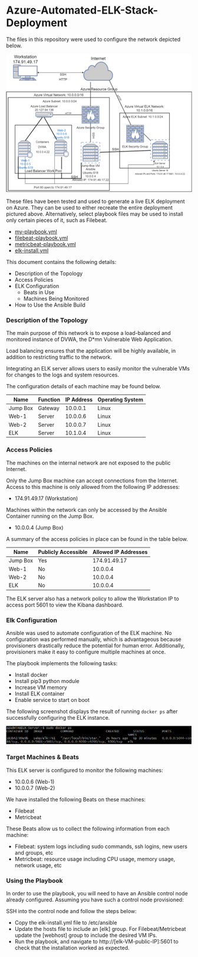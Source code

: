 # Azure-Automated-ELK-Stack-Deployment
The files in this repository were used to configure the network depicted below.

![network diagram](Diagrams/Network-Diagram.png)

These files have been tested and used to generate a live ELK deployment on Azure. They can be used to either recreate the entire deployment pictured above. Alternatively, select playbook files may be used to install only certain pieces of it, such as Filebeat.

  - [my-playbook.yml](https://github.com/BilalN23/Projects/blob/main/Project-1/Ansible%20Playbooks/my-playbook.yml)
  - [filebeat-playbook.yml](https://github.com/BilalN23/Projects/blob/main/Project-1/Ansible%20Playbooks/filebeat-playbook.yml)
  - [metricbeat-playbook.yml](https://github.com/BilalN23/Projects/blob/main/Project-1/Ansible%20Playbooks/metricbeat-install.yml)
  - [elk-install.yml](https://github.com/BilalN23/Projects/blob/main/Project-1/Ansible%20Playbooks/elk-install.yml)

This document contains the following details:
- Description of the Topology
- Access Policies
- ELK Configuration
  - Beats in Use
  - Machines Being Monitored
- How to Use the Ansible Build


### Description of the Topology

The main purpose of this network is to expose a load-balanced and monitored instance of DVWA, the D*mn Vulnerable Web Application.

Load balancing ensures that the application will be highly available, in addition to restricting traffic to the network.

Integrating an ELK server allows users to easily monitor the vulnerable VMs for changes to the logs and system resources.

The configuration details of each machine may be found below.


| Name     | Function | IP Address | Operating System |
|----------|----------|------------|------------------|
| Jump Box | Gateway  | 10.0.0.1   | Linux            |
| Web-1    | Server   | 10.0.0.6   | Linux            |
| Web-2    | Server   | 10.0.0.7   | Linux            |
| ELK      | Server   | 10.1.0.4   | Linux            |

### Access Policies

The machines on the internal network are not exposed to the public Internet. 

Only the Jump Box machine can accept connections from the Internet. Access to this machine is only allowed from the following IP addresses:
- 174.91.49.17 (Workstation)

Machines within the network can only be accessed by the Ansible Container running on the Jump Box.
- 10.0.0.4 (Jump Box)

A summary of the access policies in place can be found in the table below.

| Name     | Publicly Accessible | Allowed IP Addresses |
|----------|---------------------|----------------------|
| Jump Box | Yes                 | 174.91.49.17         |
| Web-1    | No                  | 10.0.0.4             |
| Web-2    | No                  | 10.0.0.4             |
| ELK      | No                  | 10.0.0.4             |

The ELK server also has a network policy to allow the Workstation IP to access port 5601 to view the Kibana dashboard.

### Elk Configuration

Ansible was used to automate configuration of the ELK machine. No configuration was performed manually, which is advantageous because provisioners drastically reduce the potential for human error. Additionally, provisioners make it easy to configure multiple machines at once.

The playbook implements the following tasks:
- Install docker
- Install pip3 python module
- Increase VM memory
- Install ELK container
- Enable service to start on boot

The following screenshot displays the result of running `docker ps` after successfully configuring the ELK instance.

![dockerps](Images/Dockerps.PNG)

### Target Machines & Beats
This ELK server is configured to monitor the following machines:
- 10.0.0.6 (Web-1)
- 10.0.0.7 (Web-2)

We have installed the following Beats on these machines:
- Filebeat
- Metricbeat

These Beats allow us to collect the following information from each machine:
- Filebeat: system logs including sudo commands, ssh logins, new users and groups, etc
- Metricbeat: resource usage including CPU usage, memory usage, network usage, etc

### Using the Playbook
In order to use the playbook, you will need to have an Ansible control node already configured. Assuming you have such a control node provisioned: 

SSH into the control node and follow the steps below:
- Copy the elk-install.yml file to /etc/ansible
- Update the hosts file to include an [elk] group. For Filebeat/Metricbeat update the [webhost] group to include the desired VM IPs.
- Run the playbook, and navigate to http://[elk-VM-public-IP]:5601 to check that the installation worked as expected.
